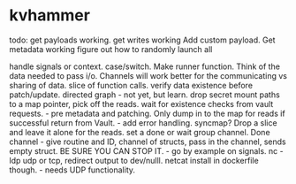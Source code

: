 # kvhammer

todo:
get payloads working.
get writes working 
    Add custom payload.
Get metadata working
figure out how to randomly launch all

handle signals or context.
case/switch.
Make runner function. Think of the data needed to pass i/o.
Channels will work better for the communicating vs sharing of data.
slice of function calls.
verify data existence before patch/update.
directed graph - not yet, but learn.
drop secret mount paths to a map pointer, pick off the reads.
wait for existence checks from vault requests. - pre metadata and patching.
Only dump in to the map for reads if successful return from Vault. - add error handling.
syncmap? Drop a slice and leave it alone for the reads.
set a done or wait group channel. Done channel - give routine and ID, channel of structs, pass in the channel, sends empty struct.
BE SURE YOU CAN STOP IT. - go by example on signals.
nc -ldp udp or tcp, redirect output to dev/nulll.
netcat install in dockerfile though. - needs UDP functionality.